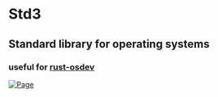 # Std3

## Standard library for operating systems

### useful for [rust-osdev](https://github.com/rust-osdev)

[![Page](https://github.com/AtomicGamer9523/std3/actions/workflows/page.yml/badge.svg)](https://atomicgamer9523.github.io/std3)
